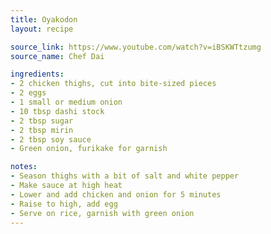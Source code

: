 ```yaml
---
title: Oyakodon
layout: recipe

source_link: https://www.youtube.com/watch?v=iBSKWTtzumg
source_name: Chef Dai

ingredients:
- 2 chicken thighs, cut into bite-sized pieces
- 2 eggs
- 1 small or medium onion
- 10 tbsp dashi stock
- 2 tbsp sugar
- 2 tbsp mirin
- 2 tbsp soy sauce
- Green onion, furikake for garnish

notes:
- Season thighs with a bit of salt and white pepper
- Make sauce at high heat
- Lower and add chicken and onion for 5 minutes
- Raise to high, add egg
- Serve on rice, garnish with green onion
---
```

